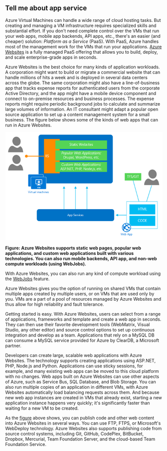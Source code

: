 <a name="tellmeas"></a>
## Tell me about app service

Azure Virtual Machines can handle a wide range of cloud hosting tasks. But creating and managing a VM infrastructure requires specialized skills and substantial effort. If you don't need complete control over the VMs that run your web apps, mobile app backends, API apps, etc., there's an easier (and cheaper) solution: *Platform as a Service* (PaaS). With PaaS, Azure handles most of the management work for the VMs that run your applications. [Azure Websites](/documentation/articles//app-service/app-service-value-prop-what-is) is a fully managed PaaS offering that allows you to build, deploy, and scale enterprise-grade apps in seconds.

Azure Websites is the best choice for many kinds of application workloads. A corporation might want to build or migrate a commercial website that can handle millions of hits a week and is deployed in several data centers across the globe. The same corporation might also have a line-of-business app that tracks expense reports for authenticated users from the corporate Active Directory, and the app might have a mobile device component and connect to on-premise resources and business processes. The expense reports might require periodic background jobs to calculate and summarize large volumes of information. An IT consultant might adapt a popular open source application to set up a content management system for a small business. The figure below shows some of the kinds of web apps that can run in Azure Websites.

<a name="appservice_diagram"></a>
![app service diagram](./media/app-service-choose-me-content/diagram.png)
 
**Figure: Azure Websites supports static web pages, popular web applications, and custom web applications built with various technologies. You can also run mobile backends, API app, and non-web compute workloads (using WebJobs).** 

With Azure Websites, you can also run any kind of compute workload using the [WebJobs](/documentation/articles//app-service-web/websites-webjobs-resources) feature.

Azure Websites gives you the option of running on shared VMs that contain multiple apps created by multiple users, or on VMs that are used only by you. VMs are a part of a pool of resources managed by Azure Websites and thus allow for high reliability and fault tolerance.

Getting started is easy. With Azure Websites, users can select from a range of applications, frameworks and template and create a web app in seconds. They can then use their favorite development tools (WebMatrix, Visual Studio, any other editor) and source control options to set up continuous integration and develop as a team. Applications that rely on a MySQL DB can consume a MySQL service provided for Azure by ClearDB, a Microsoft partner.

Developers can create large, scalable web applications with Azure Websites. The technology supports creating applications using ASP.NET, PHP, Node.js and Python. Applications can use sticky sessions, for example, and many existing web apps can be moved to this cloud platform with no changes. Web apps built on Azure Websites can use other aspects of Azure, such as Service Bus, SQL Database, and Blob Storage. You can also run multiple copies of an application in different VMs, with Azure Websites automatically load balancing requests across them. And because new web app instances are created in VMs that already exist, starting a new application instance happens very quickly; it's significantly faster than waiting for a new VM to be created.

As the [figure](#appservice_diagram) above shows, you can publish code and other web content into Azure Websites in several ways. You can use FTP, FTPS, or Microsoft's WebDeploy technology. Azure Websites also supports publishing code from source control systems, including Git, GitHub, CodePlex, BitBucket, Dropbox, Mercurial, Team Foundation Server, and the cloud-based Team Foundation Service.
